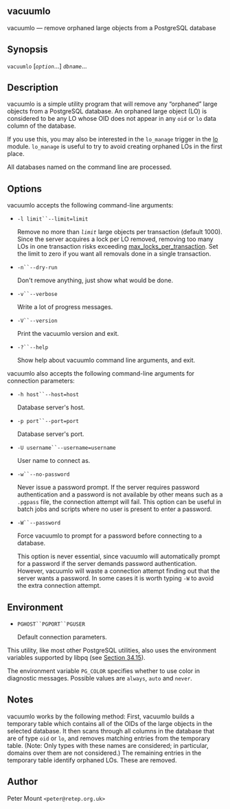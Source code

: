 ## vacuumlo

vacuumlo — remove orphaned large objects from a PostgreSQL database

## Synopsis

`vacuumlo` \[*`option`*...] *`dbname`*...

## Description

vacuumlo is a simple utility program that will remove any “orphaned” large objects from a PostgreSQL database. An orphaned large object (LO) is considered to be any LO whose OID does not appear in any `oid` or `lo` data column of the database.

If you use this, you may also be interested in the `lo_manage` trigger in the [lo](lo "F.22. lo — manage large objects") module. `lo_manage` is useful to try to avoid creating orphaned LOs in the first place.

All databases named on the command line are processed.

## Options

vacuumlo accepts the following command-line arguments:

* `-l limit``--limit=limit`

    Remove no more than *`limit`* large objects per transaction (default 1000). Since the server acquires a lock per LO removed, removing too many LOs in one transaction risks exceeding [max\_locks\_per\_transaction](runtime-config-locks#GUC-MAX-LOCKS-PER-TRANSACTION). Set the limit to zero if you want all removals done in a single transaction.

* `-n``--dry-run`

    Don't remove anything, just show what would be done.

* `-v``--verbose`

    Write a lot of progress messages.

* `-V``--version`

    Print the vacuumlo version and exit.

* `-?``--help`

    Show help about vacuumlo command line arguments, and exit.

vacuumlo also accepts the following command-line arguments for connection parameters:

* `-h host``--host=host`

    Database server's host.

* `-p port``--port=port`

    Database server's port.

* `-U username``--username=username`

    User name to connect as.

* `-w``--no-password`

    Never issue a password prompt. If the server requires password authentication and a password is not available by other means such as a `.pgpass` file, the connection attempt will fail. This option can be useful in batch jobs and scripts where no user is present to enter a password.

* `-W``--password`

    Force vacuumlo to prompt for a password before connecting to a database.

    This option is never essential, since vacuumlo will automatically prompt for a password if the server demands password authentication. However, vacuumlo will waste a connection attempt finding out that the server wants a password. In some cases it is worth typing `-W` to avoid the extra connection attempt.

## Environment

* `PGHOST``PGPORT``PGUSER`

    Default connection parameters.

This utility, like most other PostgreSQL utilities, also uses the environment variables supported by libpq (see [Section 34.15](libpq-envars "34.15. Environment Variables")).

The environment variable `PG_COLOR` specifies whether to use color in diagnostic messages. Possible values are `always`, `auto` and `never`.

## Notes

vacuumlo works by the following method: First, vacuumlo builds a temporary table which contains all of the OIDs of the large objects in the selected database. It then scans through all columns in the database that are of type `oid` or `lo`, and removes matching entries from the temporary table. (Note: Only types with these names are considered; in particular, domains over them are not considered.) The remaining entries in the temporary table identify orphaned LOs. These are removed.

## Author

Peter Mount `<peter@retep.org.uk>`